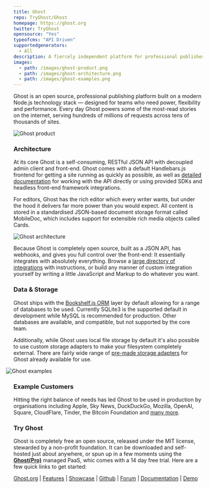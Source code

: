 ```yaml
---
title: Ghost
repo: TryGhost/Ghost
homepage: https://ghost.org
twitter: TryGhost
opensource: "Yes"
typeofcms: "API Driven"
supportedgenerators:
  - All
description: A fiercely independent platform for professional publishers. Headless Node.js REST API for developers, beautiful Ember.js admin client for editors. Used by Apple, NASA, Sky News, OpenAI & many more.
images:
  - path: /images/ghost-product.png
  - path: /images/ghost-architecture.png
  - path: /images/ghost-examples.png
---
```


Ghost is an open source, professional publishing platform built on a modern Node.js technology stack — designed for teams who need power, flexibility and performance. Every day Ghost powers some of the most-read stories on the internet, serving hundreds of millions of requests across tens of thousands of sites.

<img class="simple" src="/images/ghost-product.png" alt="Ghost product" />

### Architecture

At its core Ghost is a self-consuming, RESTful JSON API with decoupled admin client and front-end. Ghost comes with a default Handlebars.js frontend for getting a site running as quickly as possible, as well as [detailed documentation](https://docs.ghost.org) for working with the API directly or using provided SDKs and headless front-end framework integrations.

For editors, Ghost has the rich editor which every writer wants, but under the hood it delivers far more power than you would expect. All content is stored in a standardised JSON-based document storage format called MobileDoc, which includes support for extensible rich media objects called Cards.

<img class="simple" src="/images/ghost-architecture.png" alt="Ghost architecture" />

Because Ghost is completely open source, built as a JSON API, has webhooks, and gives you full control over the front-end: It essentially integrates with absolutely everything. Browse a [large directory of integrations](https://docs.ghost.org/integrations/) with instructions, or build any manner of custom integration yourself by writing a little JavaScript and Markup to do whatever you want.

### Data & Storage

Ghost ships with the [Bookshelf.js ORM](http://bookshelfjs.org/) layer by default allowing for a range of databases to be used. Currently SQLite3 is the supported default in development while MySQL is recommended for production. Other databases are available, and compatible, but not supported by the core team.

Additionally, while Ghost uses local file storage by default it's also possible to use custom storage adapters to make your filesystem completely external. There are fairly wide range of [pre-made storage adapters](https://docs.ghost.org/concepts/storage-adapters/) for Ghost already available for use.

<img class="simple" style="width:calc(100%+40px);margin-left:-20px;margin-right:-20px;" src="/images/ghost-examples.png" alt="Ghost examples" />

### Example Customers

Hitting the right balance of needs has led Ghost to be used in production by organisations including Apple, Sky News, DuckDuckGo, Mozilla, OpenAI, Square, CloudFlare, Tinder, the Bitcoin Foundation and [many more](https://ghost.org/customers/).

### Try Ghost

Ghost is completely free an open source, released under the MIT license, stewarded by a non-profit foundation. It can be downloaded and self-hosted just about anywhere, or spun up in a few moments using the **[Ghost(Pro)](https://ghost.org/pricing/)** managed PaaS, whic comes with a 14 day free trial. Here are a few quick links to get started:

[Ghost.org](https://ghost.org) | [Features](https://ghost.org/features) | [Showcase](https://ghost.org/customers) | [Github](https://github.com/tryghost/ghost) | [Forum](https://forum.ghost.org/) | [Documentation](https://docs.ghost.org/) | [Demo](https://demo.ghost.io)

<style>.images{display:none}</style>